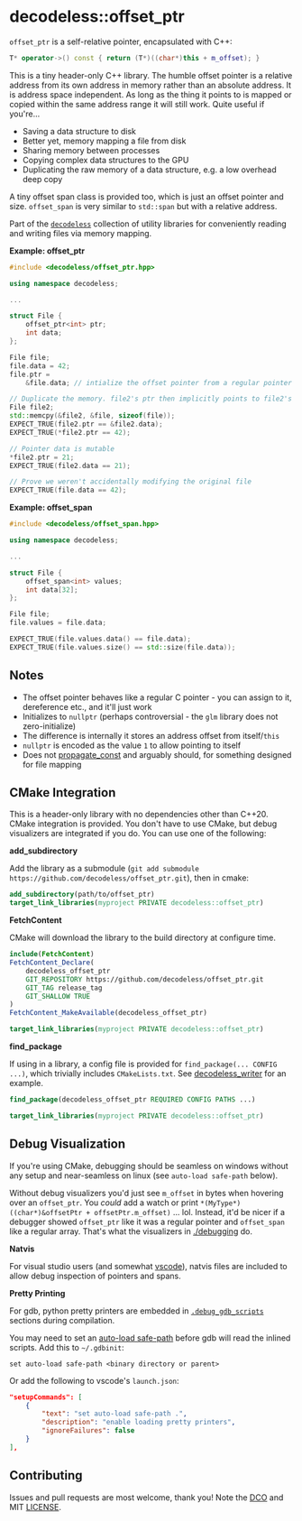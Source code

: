 # decodeless::offset_ptr

`offset_ptr` is a self-relative pointer, encapsulated with C++:

```cpp
T* operator->() const { return (T*)((char*)this + m_offset); }
```

This is a tiny header-only C++ library. The humble offset pointer is a relative
address from its own address in memory rather than an absolute address. It is
address space independent. As long as the thing it points to is mapped or copied
within the same address range it will still work. Quite useful if you're...

- Saving a data structure to disk
- Better yet, memory mapping a file from disk
- Sharing memory between processes
- Copying complex data structures to the GPU
- Duplicating the raw memory of a data structure, e.g. a low overhead deep copy

A tiny offset span class is provided too, which is just an offset pointer and
size. `offset_span` is very similar to `std::span` but with a relative address.

Part of the [`decodeless`](https://github.com/decodeless) collection of utility
libraries for conveniently reading and writing files via memory mapping.

**Example: offset_ptr**

```cpp
#include <decodeless/offset_ptr.hpp>

using namespace decodeless;

...

struct File {
    offset_ptr<int> ptr;
    int data;
};

File file;
file.data = 42;
file.ptr =
    &file.data; // intialize the offset pointer from a regular pointer

// Duplicate the memory. file2's ptr then implicitly points to file2's data
File file2;
std::memcpy(&file2, &file, sizeof(file));
EXPECT_TRUE(file2.ptr == &file2.data);
EXPECT_TRUE(*file2.ptr == 42);

// Pointer data is mutable
*file2.ptr = 21;
EXPECT_TRUE(file2.data == 21);

// Prove we weren't accidentally modifying the original file
EXPECT_TRUE(file.data == 42);
```

**Example: offset_span**

```cpp
#include <decodeless/offset_span.hpp>

using namespace decodeless;

...

struct File {
    offset_span<int> values;
    int data[32];
};

File file;
file.values = file.data;

EXPECT_TRUE(file.values.data() == file.data);
EXPECT_TRUE(file.values.size() == std::size(file.data));
```

## Notes

- The offset pointer behaves like a regular C pointer - you can assign to it,
  dereference etc., and it'll just work
- Initializes to `nullptr` (perhaps controversial - the `glm` library does not zero-initialize)
- The difference is internally it stores an address offset from itself/`this`
- `nullptr` is encoded as the value `1` to allow pointing to itself
- Does not
  [propagate_const](https://en.cppreference.com/w/cpp/experimental/propagate_const)
  and arguably should, for something designed for file mapping

## CMake Integration

This is a header-only library with no dependencies other than C++20. CMake
integration is provided. You don't have to use CMake, but debug visualizers are
integrated if you do. You can use one of the following:

**add_subdirectory**

Add the library as a submodule (`git add submodule
https://github.com/decodeless/offset_ptr.git`), then in cmake:

```cmake
add_subdirectory(path/to/offset_ptr)
target_link_libraries(myproject PRIVATE decodeless::offset_ptr)
```

**FetchContent**

CMake will download the library to the build directory at configure time.

```cmake
include(FetchContent)
FetchContent_Declare(
    decodeless_offset_ptr
    GIT_REPOSITORY https://github.com/decodeless/offset_ptr.git
    GIT_TAG release_tag
    GIT_SHALLOW TRUE
)
FetchContent_MakeAvailable(decodeless_offset_ptr)

target_link_libraries(myproject PRIVATE decodeless::offset_ptr)
```

**find_package**

If using in a library, a config file is provided for
`find_package(... CONFIG ...)`, which trivially
includes `CMakeLists.txt`. See
[decodeless_writer](https://github.com/decodeless/writer/blob/main/CMakeLists.txt)
for an example.

```cmake
find_package(decodeless_offset_ptr REQUIRED CONFIG PATHS ...)

target_link_libraries(myproject PRIVATE decodeless::offset_ptr)
```

## Debug Visualization

If you're using CMake, debugging should be seamless on windows without any setup
and near-seamless on linux (see `auto-load safe-path` below).

Without debug visualizers you'd just see `m_offset` in bytes when hovering over
an `offset_ptr`. You *could* add a watch or print
`*(MyType*)((char*)&offsetPtr + offsetPtr.m_offset)` ... lol. Instead, it'd
be nicer if a debugger showed `offset_ptr` like it was a regular pointer and
`offset_span` like a regular array. That's what the visualizers in
[./debugging](debugging/) do.

**Natvis**

For visual studio users (and somewhat
[vscode](https://github.com/microsoft/vscode-cpptools/issues/10917)), natvis
files are included to allow debug inspection of pointers and spans.

**Pretty Printing**

For gdb, python pretty printers are embedded in
[`.debug_gdb_scripts`](https://www.heuristic42.com/blog/64) sections during
compilation.

You may need to set an [auto-load
safe-path](https://sourceware.org/gdb/current/onlinedocs/gdb.html/dotdebug_005fgdb_005fscripts-section.html)
before gdb will read the inlined scripts. Add this to `~/.gdbinit`:

```set auto-load safe-path <binary directory or parent>```

Or add the following to vscode's `launch.json`:

```json
"setupCommands": [
    {
        "text": "set auto-load safe-path .",
        "description": "enable loading pretty printers",
        "ignoreFailures": false
    }
],
```

## Contributing

Issues and pull requests are most welcome, thank you! Note the
[DCO](CONTRIBUTING) and MIT [LICENSE](LICENSE).
